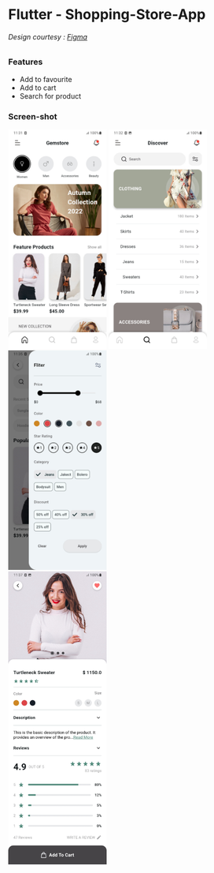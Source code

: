 # Flutter - Shopping-Store-App
###### Design courtesy : [Figma](https://www.figma.com/design/vCExD5ZOAuRMW3DjLwxwya/FluxStore-(Community))

### Features
- Add to favourite
- Add to cart
- Search for product

### Screen-shot

<div align="left">
  <img src="./app-images/Home_1.jpg" alt="Home Screen" width="200">
  <img src="./app-images/Search_2.jpg" alt="Search" width="200">
  <img src="./app-images/Search_filter.jpg" alt="Filter" width="200">
</div>

<div align="left">
  <img src="./app-images/Product_detail_4.jpg" alt="Product Details" width="200">
  <!-- Add more images as needed -->
</div>
